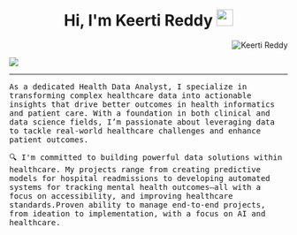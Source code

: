 <h1 align="center">
Hi, I'm Keerti Reddy
  <img src="https://media.giphy.com/media/hvRJCLFzcasrR4ia7z/giphy.gif" width="30"></h1>
 <img src="https://komarev.com/ghpvc/?username=keerti reddy label=Profile%20Views&color=0e75b6&style=flat" align='right' alt="Keerti Reddy" />

<br/>
<p align="center">

  <a href="https://github.com/keerti reddy/readme-typing-svg"><img src="https://readme-typing-svg.herokuapp.com?lines=Health +Data+Analyst+%7C+Healthcare+ Data + Visualization + Expert;Data-Driven+Problem +Solver+%7C+Data+Analyst+Enthusiast;Transforming +Data + into + Actionable + Insights
=true&width=380&height=45"></a>
</p>
<hr/>
<samp>
As a dedicated Health Data Analyst, I specialize in transforming complex healthcare data into actionable insights that drive better outcomes in health informatics and patient care. With a foundation in both clinical and data science fields, I’m passionate about leveraging data to tackle real-world healthcare challenges and enhance patient outcomes.

🔍 I'm committed to building powerful data solutions within healthcare. My projects range from creating predictive models for hospital readmissions to developing automated systems for tracking mental health outcomes—all with a focus on accessibility, and improving healthcare standards.Proven ability to manage end-to-end projects, from ideation to implementation, with a focus on AI and healthcare.
</samp>

